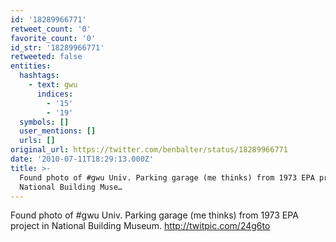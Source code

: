 ```yaml
---
id: '18289966771'
retweet_count: '0'
favorite_count: '0'
id_str: '18289966771'
retweeted: false
entities:
  hashtags:
    - text: gwu
      indices:
        - '15'
        - '19'
  symbols: []
  user_mentions: []
  urls: []
original_url: https://twitter.com/benbalter/status/18289966771
date: '2010-07-11T18:29:13.000Z'
title: >-
  Found photo of #gwu Univ. Parking garage (me thinks) from 1973 EPA project in
  National Building Muse…
---
```


Found photo of #gwu Univ. Parking garage (me thinks) from 1973 EPA project in National Building Museum. http://twitpic.com/24g6to